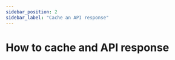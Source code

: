 ```yaml
---
sidebar_position: 2
sidebar_label: "Cache an API response"
---
```


# How to cache and API response

